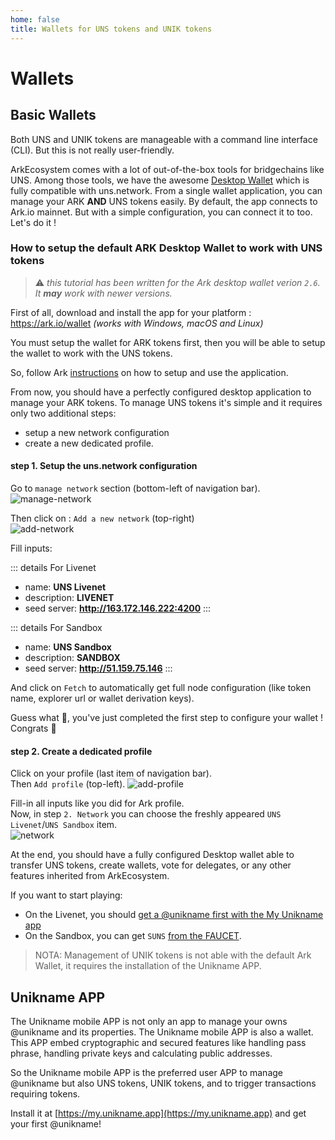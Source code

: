 ```yaml
---
home: false
title: Wallets for UNS tokens and UNIK tokens
---
```


# Wallets

## Basic Wallets

Both UNS and UNIK tokens are manageable with a command line interface (CLI). But this is not really user-friendly. 

ArkEcosystem comes with a lot of out-of-the-box tools for bridgechains like UNS. Among those tools, we have the awesome [Desktop Wallet](https://ark.io/wallet) which is fully compatible with uns.network. From a single wallet application, you can manage your ARK **AND** UNS tokens easily. By default, the app connects to Ark.io mainnet. But with a simple configuration, you can connect it to <uns/> too. Let's do it !

### How to setup the default ARK Desktop Wallet to work with UNS tokens

> :warning: *this tutorial has been written for the Ark desktop wallet verion `2.6`. It **may** work with newer versions.*

First of all, download and install the app for your platform : https://ark.io/wallet  *(works with Windows, macOS and Linux)*

You must setup the wallet for ARK tokens first, then you will be able to setup the wallet to work with the UNS tokens. 

So, follow Ark [instructions](https://docs.ark.io/tutorials/usage-guides/how-to-use-ark-desktop-wallet.html) on how to setup and use the application. 

From now, you should have a perfectly configured desktop application to manage your ARK tokens.
To manage UNS tokens it's simple and it requires only two additional steps: 
- setup a new network configuration
- create a new dedicated profile.

#### step 1. Setup the uns.network configuration

Go to `manage network` section (bottom-left of navigation bar).  
![manage-network](./images/manage-network.png)

Then click on : `Add a new network` (top-right)  
![add-network](./images/new-network.png)

Fill inputs:

::: details For Livenet
- name: **UNS Livenet**
- description: **<uns/> LIVENET**
- seed server: **http://163.172.146.222:4200**
:::

::: details For Sandbox
- name: **UNS Sandbox**
- description: **<uns/> SANDBOX**
- seed server: **http://51.159.75.146**
:::


And click on `Fetch` to automatically get full node configuration (like token name, explorer url or wallet derivation keys).

Guess what 🤔, you've just completed the first step to configure your wallet ! Congrats 🎉

#### step 2. Create a dedicated profile

Click on your profile (last item of navigation bar).  
Then `Add profile` (top-left). 
![add-profile](./images/add-profile.png)

Fill-in all inputs like you did for Ark profile.  
Now, in step `2. Network` you can choose the freshly appeared `UNS Livenet`/`UNS Sandbox` item.  
![network](./images/network.png)

At the end, you should have a fully configured Desktop wallet able to transfer UNS tokens, create <uns/> wallets, vote for <uns/> delegates, or any other features inherited from ArkEcosystem.

If you want to start playing:
- On the Livenet, you should [get a @unikname first with the My Unikname app](#unikname-app)
- On the Sandbox, you can get `SUNS` [from the FAUCET](./#sandbox-faucet).

> NOTA: Management of UNIK tokens is not able with the default Ark Wallet, it requires the installation of the Unikname APP.

## Unikname APP

The Unikname mobile APP is not only an app to manage your owns @unikname and its properties.
The Unikname mobile APP is also a wallet.
This APP embed cryptographic and secured features like handling pass phrase, handling private keys and calculating public addresses. 

So the Unikname mobile APP is the preferred user APP to manage @unikname but also UNS tokens, UNIK tokens, and to trigger transactions requiring tokens.

Install it at [https://my.unikname.app](https://my.unikname.app) and get your first @unikname!

